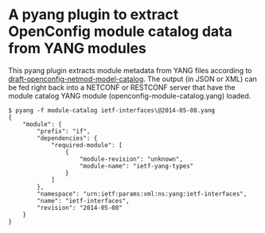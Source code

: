# A pyang plugin to extract OpenConfig module catalog data from YANG modules

This pyang plugin extracts module metadata from YANG files according to [draft-openconfig-netmod-model-catalog](https://tools.ietf.org/html/draft-openconfig-netmod-model-catalog-01). The output (in JSON or XML) can be fed right back into a NETCONF or RESTCONF server that have the module catalog YANG module (openconfig-module-catalog.yang) loaded.

```
$ pyang -f module-catalog ietf-interfaces\@2014-05-08.yang
{
    "module": {
        "prefix": "if",
        "dependencies": {
            "required-module": [
                {
                    "module-revision": "unknown",
                    "module-name": "ietf-yang-types"
                }
            ]
        },
        "namespace": "urn:ietf:params:xml:ns:yang:ietf-interfaces",
        "name": "ietf-interfaces",
        "revision": "2014-05-08"
    }
}
```
